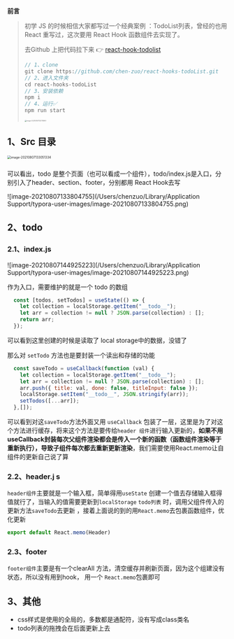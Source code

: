 

**前言**

> 初学 JS 的时候相信大家都写过一个经典案例 ：TodoList列表，曾经的也用 React 重写过，这次要用 React Hook 函数组件去实现了。
>
> 去Github 上把代码拉下来  👉  [react-hook-todolist](https://github.com/chen-zuo/react-hooks-todoList.git) 
>
> ```js
> // 1、clone
> git clone https://github.com/chen-zuo/react-hooks-todoList.git
> // 2、进入文件夹
> cd react-hooks-todoList
> // 3、安装依赖
> npm i
> // 4、运行✅
> npm run start
> ```
>
> <img src="/Users/chenzuo/Library/Application Support/typora-user-images/image-20210807132716967.png" alt="image-20210807132716967" style="zoom:25%;" />



## 1、Src 目录

<img src="/Users/chenzuo/Library/Application Support/typora-user-images/image-20210807133051334.png" alt="image-20210807133051334" style="zoom: 50%;float:left;" />		

​		















可以看出，todo 是整个页面（也可以看成一个组件），todo/index.js是入口，分别引入了header、section、footer，分别都用 React Hook去写

![image-20210807133804755](/Users/chenzuo/Library/Application Support/typora-user-images/image-20210807133804755.png)



## 2、todo

### 2.1、index.js

![image-20210807144925223](/Users/chenzuo/Library/Application Support/typora-user-images/image-20210807144925223.png)

作为入口，需要维护的就是一个 todo 的数组

```js
  const [todos, setTodos] = useState(() => {
    let collection = localStorage.getItem("__todo__");
    let arr = collection != null ? JSON.parse(collection) : [];
    return arr;
  });
```

可以看到这里创建的时候是读取了 local storage中的数据，没错了

那么对 `setTodo` 方法也是要封装一个读出和存储的功能

```js
  const saveTodo = useCallback(function (val) {
    let collection = localStorage.getItem("__todo__");
    let arr = collection != null ? JSON.parse(collection) : [];
    arr.push({ title: val, done: false, titleInput: false });
    localStorage.setItem("__todo__", JSON.stringify(arr));
    setTodos([...arr]);
  },[]);
```

可以看到对这`saveTodo`方法外面又用 `useCallback` 包装了一层，这里是为了对这个方法进行缓存，将来这个方法是要传给`header 组件`进行输入更新的，**如果不用useCallback封装每次父组件渲染都会是传入一个新的函数（函数组件渲染等于重新执行），导致子组件每次都去重新更新渲染**，我们需要使用React.memo让自组件的更新自己说了算



### 2.2、header.j s

`header组件`主要就是一个输入框，简单得用`useState` 创建一个值去存储输入框得值就行了，当输入的值需要更新到`localStorage` `todo列表` 时，调用父组件传入的更新方法`saveTodo`去更新 ，接着上面说的到的用`React.memo`去包裹函数组件，优化更新

```js
export default React.memo(Header)
```



### 2.3、footer

`footer组件`主要是有一个clearAll 方法，清空缓存并刷新页面，因为这个组建没有状态，所以没有用到hook， 用一个 `React.memo`包裹即可



## 3、其他

- css样式是使用的全局的，多数都是通配符，没有写成class类名
- todo列表的拖拽会在后面更新上去











